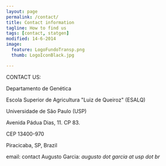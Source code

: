 ```yaml
---
layout: page
permalink: /contact/
title: Contact information
tagline: How to find us
tags: [contact, statgen]
modified: 14-6-2014
image:
  feature: LogoFundoTransp.png
  thumb: LogoIconBlack.jpg

---
```


CONTACT US:

Departamento de Genética

Escola Superior de Agricultura "Luiz de Queiroz" (ESALQ)

Universidade de São Paulo (USP)

Avenida Pádua Dias, 11. CP 83.

CEP 13400-970

Piracicaba, SP, Brazil

email: contact Augusto Garcia: *augusto dot garcia at usp dot br*

